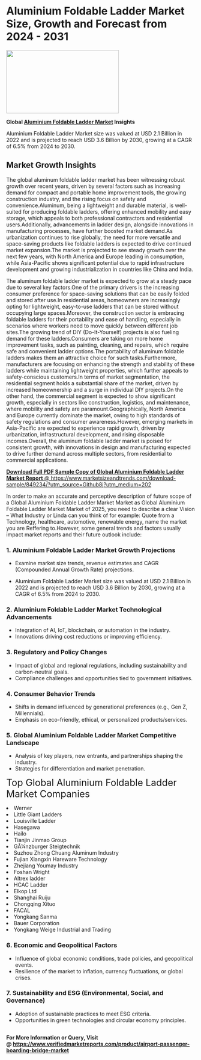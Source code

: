 <H1>Aluminium Foldable Ladder Market Size, Growth and Forecast from 2024 - 2031</H1><img class="aligncenter size-medium wp-image-584254" src="https://thirdeyenews.in/wp-content/uploads/2024/09/Global-Market-Research-300x168.jpeg" alt="" width="300" height="168" /><p><strong>Global&nbsp;<a href="https://www.marketsizeandtrends.com/download-sample/849234/?utm_source=Github8j?utm_medium=202">Aluminium Foldable Ladder Market</a> Insights</strong></p><p>Aluminium Foldable Ladder Market size was valued at USD 2.1 Billion in 2022 and is projected to reach USD 3.6 Billion by 2030, growing at a CAGR of 6.5% from 2024 to 2030.</p><p><h2>Market Growth Insights</h2> <p>The global aluminum foldable ladder market has been witnessing robust growth over recent years, driven by several factors such as increasing demand for compact and portable home improvement tools, the growing construction industry, and the rising focus on safety and convenience.Aluminum, being a lightweight and durable material, is well-suited for producing foldable ladders, offering enhanced mobility and easy storage, which appeals to both professional contractors and residential users.Additionally, advancements in ladder design, alongside innovations in manufacturing processes, have further boosted market demand.As urbanization continues to rise globally, the need for more versatile and space-saving products like foldable ladders is expected to drive continued market expansion.The market is projected to see steady growth over the next few years, with North America and Europe leading in consumption, while Asia-Pacific shows significant potential due to rapid infrastructure development and growing industrialization in countries like China and India.</p> <p><a href="#"></a></p> <p>The aluminum foldable ladder market is expected to grow at a steady pace due to several key factors.One of the primary drivers is the increasing consumer preference for space-saving solutions that can be easily folded and stored after use.In residential areas, homeowners are increasingly opting for lightweight, easy-to-use ladders that can be stored without occupying large spaces.Moreover, the construction sector is embracing foldable ladders for their portability and ease of handling, especially in scenarios where workers need to move quickly between different job sites.The growing trend of DIY (Do-It-Yourself) projects is also fueling demand for these ladders.Consumers are taking on more home improvement tasks, such as painting, cleaning, and repairs, which require safe and convenient ladder options.The portability of aluminum foldable ladders makes them an attractive choice for such tasks.Furthermore, manufacturers are focusing on enhancing the strength and stability of these ladders while maintaining lightweight properties, which further appeals to safety-conscious customers.In terms of market segmentation, the residential segment holds a substantial share of the market, driven by increased homeownership and a surge in individual DIY projects.On the other hand, the commercial segment is expected to show significant growth, especially in sectors like construction, logistics, and maintenance, where mobility and safety are paramount.Geographically, North America and Europe currently dominate the market, owing to high standards of safety regulations and consumer awareness.However, emerging markets in Asia-Pacific are expected to experience rapid growth, driven by urbanization, infrastructural development, and rising disposable incomes.Overall, the aluminum foldable ladder market is poised for consistent growth, with innovations in design and manufacturing expected to drive further demand across multiple sectors, from residential to commercial applications.</p> <p><a href="#"></p><p><span class=""><strong>Download Full PDF Sample Copy of Global Aluminium Foldable Ladder Market Report</strong> @ <a href="https://www.marketsizeandtrends.com/download-sample/849234/?utm_source=Github8j?utm_medium=202" target="_blank">https://www.marketsizeandtrends.com/download-sample/849234/?utm_source=Github8j?utm_medium=202</a></span></p><p>In order to make an accurate and perceptive description of future scope of a Global&nbsp;Aluminium Foldable Ladder Market Market as Global&nbsp;Aluminium Foldable Ladder Market Market of 2025, you need to describe a clear Vision &ndash; What Industry or Linda can you think of for example: Quote from a Technology, healthcare, automotive, renewable energy, name the market you are Reffering to.However, some general trends and factors usually impact market reports and their future outlook include:</p><h3>1.&nbsp;<strong>Aluminium Foldable Ladder Market Growth Projections</strong></h3><ul><li>Examine market size trends, revenue estimates and CAGR (Compounded Annual Growth Rate) projections.</li><li><p>Aluminium Foldable Ladder Market size was valued at USD 2.1 Billion in 2022 and is projected to reach USD 3.6 Billion by 2030, growing at a CAGR of 6.5% from 2024 to 2030.</p></li></ul><h3>2.&nbsp;<strong>Aluminium Foldable Ladder Market Technological Advancements</strong></h3><ul><li>Integration of AI, IoT, blockchain, or automation in the industry.</li><li>Innovations driving cost reductions or improving efficiency.</li></ul><h3>3.&nbsp;<strong>Regulatory and Policy Changes</strong></h3><ul><li>Impact of global and regional regulations, including sustainability and carbon-neutral goals.</li><li>Compliance challenges and opportunities tied to government initiatives.</li></ul><h3>4.&nbsp;<strong>Consumer Behavior Trends</strong></h3><ul><li>Shifts in demand influenced by generational preferences (e.g., Gen Z, Millennials).</li><li>Emphasis on eco-friendly, ethical, or personalized products/services.</li></ul><h3>5.&nbsp;<strong>Global Aluminium Foldable Ladder Market Competitive Landscape</strong></h3><ul><li>Analysis of key players, new entrants, and partnerships shaping the industry.</li><li>Strategies for differentiation and market penetration.</li></ul><p data-pm-slice="1 1 []"><span style="color: inherit; font-family: inherit; font-size: 25px;">Top Global Aluminium Foldable Ladder Market Companies</span></p><div class="" data-test-id=""><p><li>Werner</li><li> Little Giant Ladders</li><li> Louisville Ladder</li><li> Hasegawa</li><li> Hailo</li><li> Tianjin Jinmao Group</li><li> GÃ¼nzburger Steigtechnik</li><li> Suzhou Zhong Chuang Aluminum Industry</li><li> Fujian Xiangxin Hareware Technology</li><li> Zhejiang Youmay Industry</li><li> Foshan Wright</li><li> Altrex ladder</li><li> HCAC Ladder</li><li> Elkop Ltd</li><li> Shanghai Ruiju</li><li> Chongqing Xituo</li><li> FACAL</li><li> Yongkang Sanma</li><li> Bauer Corporation</li><li> Yongkang Weige Industrial and Trading</li></p></div><h3>6.&nbsp;<strong>Economic and Geopolitical Factors</strong></h3><ul><li>Influence of global economic conditions, trade policies, and geopolitical events.</li><li>Resilience of the market to inflation, currency fluctuations, or global crises.</li></ul><h3>7.&nbsp;<strong>Sustainability and ESG (Environmental, Social, and Governance)</strong></h3><ul><li>Adoption of sustainable practices to meet ESG criteria.</li><li>Opportunities in green technologies and circular economy principles.</li></ul><h2><strong style="font-size: 14px;">For More Information or Query, Visit @&nbsp;</strong><a style="background-color: #ffffff; font-size: 14px;" href="https://www.marketsizeandtrends.com/report/aluminium-foldable-ladder-market/" target="_blank">https://www.verifiedmarketreports.com/product/airport-passenger-boarding-bridge-market</a></h2>